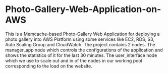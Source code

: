 # Photo-Gallery-Web-Application-on-AWS
This is a Memcache-based Photo-Gallery Web Application for deploying a photo gallery into AWS Platform using some services like EC2, RDS, S3, Auto Scaling Group and CloudWatch. The project contains 2 nodes. The manager_app node which controls the configurations of the application and shows the statistics of it for the last 30 minutes. The user_interface node which we use to scale out and in of the nodes in our working pool corresponding to the load on the website.

